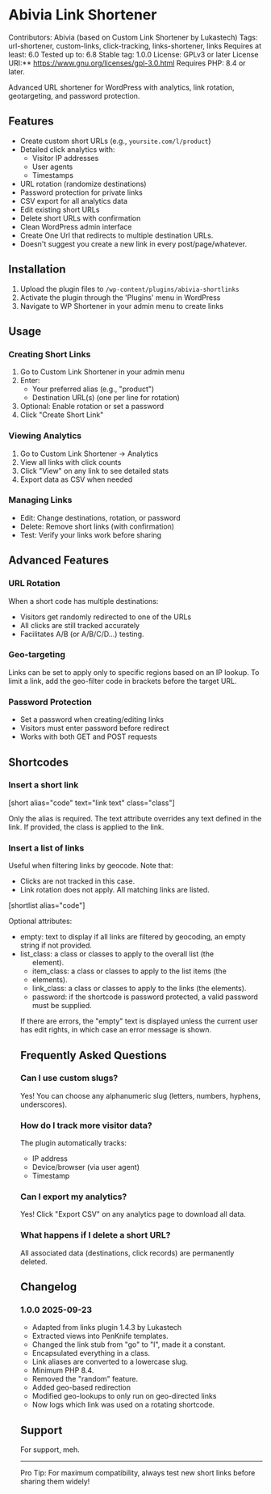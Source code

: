 # Abivia Link Shortener

Contributors: Abivia (based on Custom Link Shortener by Lukastech)
Tags: url-shortener, custom-links, click-tracking, links-shortener, links
Requires at least: 6.0
Tested up to: 6.8
Stable tag: 1.0.0
License: GPLv3 or later
License URI:** https://www.gnu.org/licenses/gpl-3.0.html
Requires PHP: 8.4 or later.

Advanced URL shortener for WordPress with analytics, link rotation, geotargeting,
and password protection.

## Features

- Create custom short URLs (e.g., `yoursite.com/l/product`)
- Detailed click analytics with:
  - Visitor IP addresses
  - User agents
  - Timestamps
- URL rotation (randomize destinations)
- Password protection for private links
- CSV export for all analytics data
- Edit existing short URLs
- Delete short URLs with confirmation
- Clean WordPress admin interface
- Create One Url that redirects to multiple destination URLs.
- Doesn't suggest you create a new link in every post/page/whatever.

## Installation

1. Upload the plugin files to `/wp-content/plugins/abivia-shortlinks`
2. Activate the plugin through the 'Plugins' menu in WordPress
3. Navigate to WP Shortener in your admin menu to create links

## Usage

### Creating Short Links
1. Go to Custom Link Shortener in your admin menu
2. Enter:
   - Your preferred alias (e.g., "product")
   - Destination URL(s) (one per line for rotation)
3. Optional: Enable rotation or set a password
4. Click "Create Short Link"

### Viewing Analytics
1. Go to Custom Link Shortener → Analytics
2. View all links with click counts
3. Click "View" on any link to see detailed stats
4. Export data as CSV when needed

### Managing Links
- Edit: Change destinations, rotation, or password
- Delete: Remove short links (with confirmation)
- Test: Verify your links work before sharing

## Advanced Features

### URL Rotation

When a short code has multiple destinations:
- Visitors get randomly redirected to one of the URLs
- All clicks are still tracked accurately
- Facilitates A/B (or A/B/C/D...) testing.

### Geo-targeting
Links can be set to apply only to specific regions based on an IP lookup.
To limit a link, add the geo-filter code in brackets before the target URL.

### Password Protection
- Set a password when creating/editing links
- Visitors must enter password before redirect
- Works with both GET and POST requests

## Shortcodes

### Insert a short link

[short alias="code" text="link text" class="class"]

Only the alias is required. The text attribute overrides any text defined in the link.
If provided, the class is applied to the link.

### Insert a list of links

Useful when filtering links by geocode. Note that:
- Clicks are not tracked in this case.
- Link rotation does not apply. All matching links are listed.
 
[shortlist alias="code"]

Optional attributes:
- empty: text to display if all links are filtered by geocoding, an empty string if not provided.
- list_class: a class or classes to apply to the overall list (the <ul> element). 
- item_class: a class or classes to apply to the list items (the <li> elements).
- link_class: a class or classes to apply to the links (the <a> elements).
- password: if the shortcode is password protected, a valid password must be supplied.

If there are errors, the "empty" text is displayed unless the current user has edit rights,
in which case an error message is shown.

## Frequently Asked Questions

### Can I use custom slugs?
Yes! You can choose any alphanumeric slug (letters, numbers, hyphens, underscores).

### How do I track more visitor data?
The plugin automatically tracks:
- IP address
- Device/browser (via user agent)
- Timestamp

### Can I export my analytics?
Yes! Click "Export CSV" on any analytics page to download all data.

### What happens if I delete a short URL?
All associated data (destinations, click records) are permanently deleted.

## Changelog

### 1.0.0 2025-09-23
- Adapted from links plugin 1.4.3 by Lukastech
- Extracted views into PenKnife templates.
- Changed the link stub from "go" to "l", made it a constant.
- Encapsulated everything in a class.
- Link aliases are converted to a lowercase slug.
- Minimum PHP 8.4.
- Removed the "random" feature.
- Added geo-based redirection
- Modified geo-lookups to only run on geo-directed links
- Now logs which link was used on a rotating shortcode.

## Support

For support, meh.

---

Pro Tip: For maximum compatibility, always test new short links before sharing them widely!
